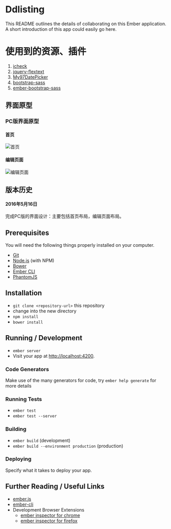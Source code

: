 # Ddlisting

This README outlines the details of collaborating on this Ember application.
A short introduction of this app could easily go here.

# 使用到的资源、插件

1. [icheck](http://www.bootcss.com/p/icheck/#skin-futurico)
2. [jquery-flextext](https://github.com/alexdunphy/flexText)
3. [My97DatePicker](http://www.my97.net/)
4. [bootstrap-sass](https://github.com/twbs/bootstrap-sass)
5. [ember-bootstrap-sass](https://github.com/MiracleBlue/ember-bootstrap-sass)


## 界面原型

### PC版界面原型

#### 首页

![首页](http://blog.ddlisting.com/content/images/2016/05/index.png)

#### 编辑页面

![编辑页面](http://blog.ddlisting.com/content/images/2016/05/index-edit.png)

## 版本历史

#### 2016年5月16日

完成PC版的界面设计：主要包括首页布局，编辑页面布局。


## Prerequisites

You will need the following things properly installed on your computer.

* [Git](http://git-scm.com/)
* [Node.js](http://nodejs.org/) (with NPM)
* [Bower](http://bower.io/)
* [Ember CLI](http://ember-cli.com/)
* [PhantomJS](http://phantomjs.org/)

## Installation

* `git clone <repository-url>` this repository
* change into the new directory
* `npm install`
* `bower install`

## Running / Development

* `ember server`
* Visit your app at [http://localhost:4200](http://localhost:4200).

### Code Generators

Make use of the many generators for code, try `ember help generate` for more details

### Running Tests

* `ember test`
* `ember test --server`

### Building

* `ember build` (development)
* `ember build --environment production` (production)

### Deploying

Specify what it takes to deploy your app.

## Further Reading / Useful Links

* [ember.js](http://emberjs.com/)
* [ember-cli](http://ember-cli.com/)
* Development Browser Extensions
  * [ember inspector for chrome](https://chrome.google.com/webstore/detail/ember-inspector/bmdblncegkenkacieihfhpjfppoconhi)
  * [ember inspector for firefox](https://addons.mozilla.org/en-US/firefox/addon/ember-inspector/)
